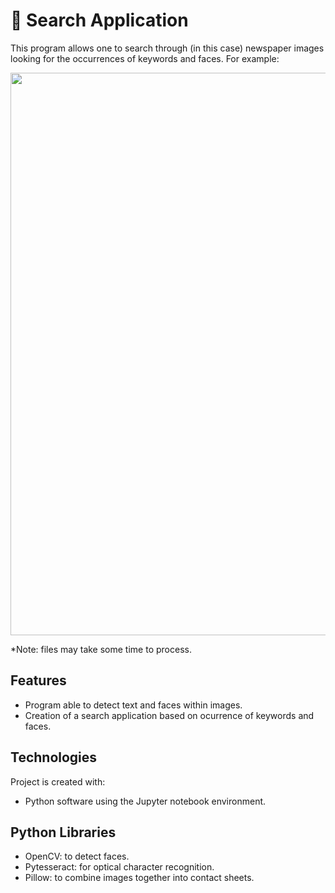 # :mag_right: Search Application

This program allows one to search through (in this case) newspaper images looking for the occurrences of keywords and faces. For example:

<p align="center">
  <img width="900" src="https://github.com/JonP-HN/Python-3-projects/blob/master/Search%20Application/Search%20application%20example.png">
</p>

*Note: files may take some time to process.
## Features
* Program able to detect text and faces within images.
* Creation of a search application based on ocurrence of keywords and faces.

## Technologies
Project is created with:
* Python software using the Jupyter notebook environment.

## Python Libraries
* OpenCV: to detect faces.
* Pytesseract: for optical character recognition.
* Pillow: to combine images together into contact sheets.
